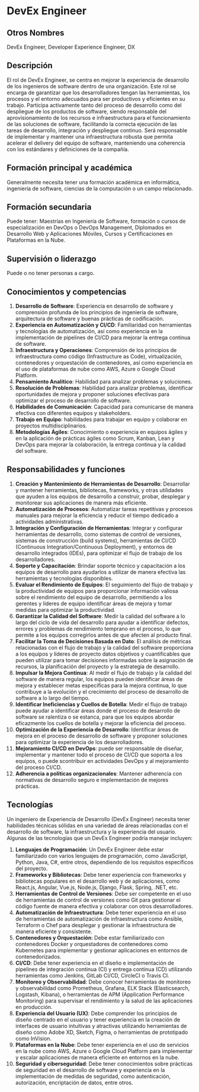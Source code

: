 # DevEx Engineer

## Otros Nombres
DevEx Engineer, Developer Experience Engineer, DX

## Descripción
El rol de DevEx Engineer, se centra en mejorar la experiencia de desarrollo de los ingenieros de software dentro de una organización. Este rol se encarga de garantizar que los desarrolladores tengan las herramientas, los procesos y el entorno adecuados para ser productivos y eficientes en su trabajo. Participa activamente tanto del proceso de desarrollo como del despliegue de los productos de software, siendo responsable del aprovisionamiento de los recursos e infraestructura para el funcionamiento de las soluciones de software, facilitando la correcta ejecución de las tareas de desarrollo, integración y despliegue continuo. Será responsable de implementar y mantener una infraestructura robusta que permita acelerar el delivery del equipo de software, manteniendo una coherencia con los estándares y definiciones de la compañía.

## Formación principal y académica
Generalmente necesita tener una formación académica en informática, ingeniería de software, ciencias de la computación o un campo relacionado. 

## Formación secundaria
Puede tener: Maestrías en Ingeniería de Software, formación o cursos de especialización en DevOps o DevOps Management, Diplomados en Desarrollo Web y Aplicaciones Móviles, Cursos y Certificaciones en Plataformas en la Nube.

## Supervisión o liderazgo
Puede o no tener personas a cargo.

## Conocimientos y competencias

1. **Desarrollo de Software**: Experiencia en desarrollo de software y comprensión profunda de los principios de ingeniería de software, arquitectura de software y buenas prácticas de codificación.
2. **Experiencia en Automatización y CI/CD**: Familiaridad con herramientas y tecnologías de automatización, así como experiencia en la implementación de pipelines de CI/CD para mejorar la entrega continua de software.
3. **Infraestructura y Operaciones**: Comprensión de los principios de infraestructura como código (Infrastructure as Code), virtualización, contenedores y orquestación de contenedores, así como experiencia en el uso de plataformas de nube como AWS, Azure o Google Cloud Platform.
6. **Pensamiento Analítico**: Habilidad para analizar problemas y soluciones.
7. **Resolución de Problemas**: Habilidad para analizar problemas, identificar oportunidades de mejora y proponer soluciones efectivas para optimizar el proceso de desarrollo de software.
8. **Habilidades de Comunicación**: Capacidad para comunicarse de manera efectiva con diferentes equipos y stakeholders.
5. **Trabajo en Equipo**: habilidades para trabajar en equipo y colaborar en proyectos multidisciplinarios.
6. **Metodologías Ágiles**: Conocimiento o experiencia en equipos ágiles y en la aplicación de prácticas ágiles como Scrum, Kanban, Lean y DevOps para mejorar la colaboración, la entrega continua y la calidad del software.


## Responsabilidades y funciones

1. **Creación y Mantenimiento de Herramientas de Desarrollo**: Desarrollar y mantener herramientas, bibliotecas, frameworks, y otras utilidades que ayuden a los equipos de desarrollo a construir, probar, desplegar y monitorear sus aplicaciones de manera más eficiente.
2. **Automatización de Procesos**: Automatizar tareas repetitivas y procesos manuales para mejorar la eficiencia y reducir el tiempo dedicado a actividades administrativas.
3. **Integración y Configuración de Herramientas**: Integrar y configurar herramientas de desarrollo, como sistemas de control de versiones, sistemas de construcción (build systems), herramientas de CI/CD (Continuous Integration/Continuous Deployment), y entornos de desarrollo integrados (IDEs), para optimizar el flujo de trabajo de los desarrolladores.
4. **Soporte y Capacitación**: Brindar soporte técnico y capacitación a los equipos de desarrollo para ayudarlos a utilizar de manera efectiva las herramientas y tecnologías disponibles.
7. **Evaluar el Rendimiento de Equipos**: El seguimiento del flujo de trabajo y la productividad de equipos para proporcionar información valiosa sobre el rendimiento del equipo de desarrollo, permitiendo a los gerentes y líderes de equipo identificar áreas de mejora y tomar medidas para optimizar la productividad.
8. **Garantizar la Calidad del Software**: Medir la calidad del software a lo largo del ciclo de vida del desarrollo para ayudar a identificar defectos, errores y problemas de rendimiento temprano en el proceso, lo que permite a los equipos corregirlos antes de que afecten al producto final.
9. **Facilitar la Toma de Decisiones Basada en Dato**: El análisis de métricas relacionadas con el flujo de trabajo y la calidad del software proporciona a los equipos y líderes de proyecto datos objetivos y cuantificables que pueden utilizar para tomar decisiones informadas sobre la asignación de recursos, la planificación del proyecto y la estrategia de desarrollo.
10. **Impulsar la Mejora Continua**: Al medir el flujo de trabajo y la calidad del software de manera regular, los equipos pueden identificar áreas de mejora y establecer metas específicas para la mejora continua, lo que contribuye a la evolución y el crecimiento del proceso de desarrollo de software a lo largo del tiempo.
11. **Identificar Ineficiencias y Cuellos de Botella**: Medir el flujo de trabajo puede ayudar a identificar áreas donde el proceso de desarrollo de software se ralentiza o se estanca, para que los equipos abordar eficazmente los cuellos de botella y mejorar la eficiencia del proceso.
12. **Optimización de la Experiencia de Desarrollo**: Identificar áreas de mejora en el proceso de desarrollo de software y proponer soluciones para optimizar la experiencia de los desarrolladores.
13. **Mejoramiento CI/CD en DevOps**: puede ser responsable de diseñar, implementar y mantener todo el proceso de CI/CD que soporta a los equipos, o puede scontribuir en actividades DevOps y al mejoramiento del proceso CI/CD.
14. **Adherencia a políticas organizacionales**: Mantener adherencia con normativas de desarrollo seguro e implementación de mejores prácticas.

## Tecnologías
Un ingeniero de Experiencia de Desarrollo (DevEx Engineer) necesita tener habilidades técnicas sólidas en una variedad de áreas relacionadas con el desarrollo de software, la infraestructura y la experiencia del usuario. Algunas de las tecnologías que un DevEx Engineer podría manejar incluyen:
1. **Lenguajes de Programación**: Un DevEx Engineer debe estar familiarizado con varios lenguajes de programación, como JavaScript, Python, Java, C#, entre otros, dependiendo de los requisitos específicos del proyecto.
2. **Frameworks y Bibliotecas**: Debe tener experiencia con frameworks y bibliotecas populares en el desarrollo web y de aplicaciones, como React.js, Angular, Vue.js, Node.js, Django, Flask, Spring, .NET, etc.
3. **Herramientas de Control de Versiones**: Debe ser competente en el uso de herramientas de control de versiones como Git para gestionar el código fuente de manera efectiva y colaborar con otros desarrolladores.
4. **Automatización de Infraestructura**: Debe tener experiencia en el uso de herramientas de automatización de infraestructura como Ansible, Terraform o Chef para desplegar y gestionar la infraestructura de manera eficiente y consistente.
5. **Contenedores y Orquestación**: Debe estar familiarizado con contenedores Docker y orquestadores de contenedores como Kubernetes para implementar y gestionar aplicaciones en entornos de contenedorizados.
6. **CI/CD**: Debe tener experiencia en el diseño e implementación de pipelines de integración continua (CI) y entrega continua (CD) utilizando herramientas como Jenkins, GitLab CI/CD, CircleCI o Travis CI.
7. **Monitoreo y Observabilidad**: Debe conocer herramientas de monitoreo y observabilidad como Prometheus, Grafana, ELK Stack (Elasticsearch, Logstash, Kibana), o herramientas de APM (Application Performance Monitoring) para supervisar el rendimiento y la salud de las aplicaciones en producción.
8. **Experiencia del Usuario (UX)**: Debe comprender los principios de diseño centrado en el usuario y tener experiencia en la creación de interfaces de usuario intuitivas y atractivas utilizando herramientas de diseño como Adobe XD, Sketch, Figma, o herramientas de prototipado como InVision.
9. **Plataformas en la Nube**: Debe tener experiencia en el uso de servicios en la nube como AWS, Azure o Google Cloud Platform para implementar y escalar aplicaciones de manera eficiente en entornos en la nube.
10. **Seguridad y ciberseguridad**: Debe tener conocimientos sobre prácticas de seguridad en el desarrollo de software y experiencia en la implementación de medidas de seguridad, como autenticación, autorización, encriptación de datos, entre otros.

